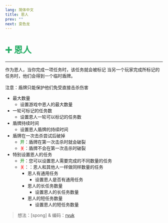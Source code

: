 ```yaml
---
lang: 简体中文
title: 恩人
prev: ""
next: 变色龙
---
```


# <font color="#24ac64">➕ <b>恩人</b></font> <Badge text="Support" type="tip" vertical="middle"/>

***

作为恩人，当你完成一项任务时，该任务就会被标记 当另一个玩家完成所标记的任务时，他们会得到一个临时盾牌。<br><br>
注意：盾牌只能保护他们免受直接击杀伤害

- 最大数量
  - 设置游戏中恩人的最大数量
- 一轮可标记的任务数
  - 设置恩人一轮可以标记的任务数
- 盾牌持续时间
  - 设置恩人盾牌的持续时间
- 盾牌在一次击杀尝试后破掉
  - <font color=green>开</font>：盾牌在第一次击杀时就会破裂
  - <font color=red>关</font>：盾牌不会在第一次击杀时破裂
- 特别设置恩人的任务
  - <font color=green>开</font>：您可以设置恩人需要完成的不同数量的任务
  - <font color=red>关</font>：：恩人和其他人一样做同样数量的任务
    - 恩人有通用任务
      - 设置恩人是否有通用任务
    - 恩人的长任务数量
      - 设置恩人的长任务数量
    - 恩人的短任务数量
      - 设置恩人的短任务数量

> 想法：[spong] & 编码：[ryuk](https://github.com/ryuk2098)
